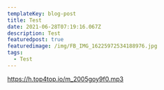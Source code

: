 ```yaml
---
templateKey: blog-post
title: Test
date: 2021-06-28T07:19:16.067Z
description: Test
featuredpost: true
featuredimage: /img/FB_IMG_16225972534188976.jpg
tags:
  - Test
---
```

<https://h.top4top.io/m_2005goy9f0.mp3>